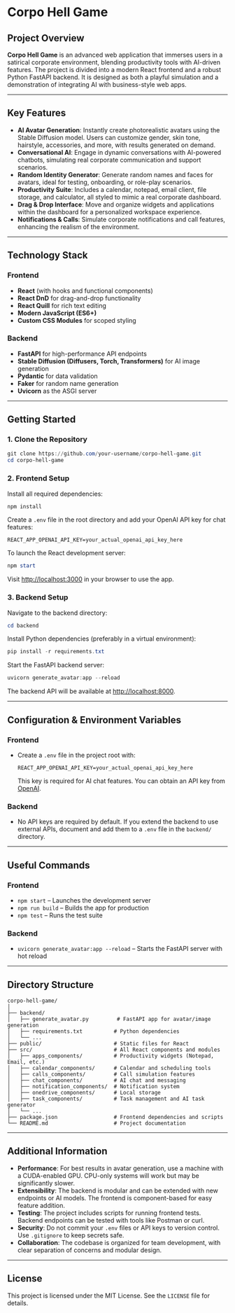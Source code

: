 
# Corpo Hell Game

## Project Overview

**Corpo Hell Game** is an advanced web application that immerses users in a satirical corporate environment, blending productivity tools with AI-driven features. The project is divided into a modern React frontend and a robust Python FastAPI backend. It is designed as both a playful simulation and a demonstration of integrating AI with business-style web apps.

---

## Key Features

- **AI Avatar Generation**: Instantly create photorealistic avatars using the Stable Diffusion model. Users can customize gender, skin tone, hairstyle, accessories, and more, with results generated on demand.
- **Conversational AI**: Engage in dynamic conversations with AI-powered chatbots, simulating real corporate communication and support scenarios.
- **Random Identity Generator**: Generate random names and faces for avatars, ideal for testing, onboarding, or role-play scenarios.
- **Productivity Suite**: Includes a calendar, notepad, email client, file storage, and calculator, all styled to mimic a real corporate dashboard.
- **Drag & Drop Interface**: Move and organize widgets and applications within the dashboard for a personalized workspace experience.
- **Notifications & Calls**: Simulate corporate notifications and call features, enhancing the realism of the environment.

---

## Technology Stack

### Frontend
- **React** (with hooks and functional components)
- **React DnD** for drag-and-drop functionality
- **React Quill** for rich text editing
- **Modern JavaScript (ES6+)**
- **Custom CSS Modules** for scoped styling

### Backend
- **FastAPI** for high-performance API endpoints
- **Stable Diffusion (Diffusers, Torch, Transformers)** for AI image generation
- **Pydantic** for data validation
- **Faker** for random name generation
- **Uvicorn** as the ASGI server

---

## Getting Started

### 1. Clone the Repository

```powershell
git clone https://github.com/your-username/corpo-hell-game.git
cd corpo-hell-game
```

### 2. Frontend Setup

Install all required dependencies:

```powershell
npm install
```

Create a `.env` file in the root directory and add your OpenAI API key for chat features:

```
REACT_APP_OPENAI_API_KEY=your_actual_openai_api_key_here
```

To launch the React development server:

```powershell
npm start
```

Visit [http://localhost:3000](http://localhost:3000) in your browser to use the app.

### 3. Backend Setup

Navigate to the backend directory:

```powershell
cd backend
```

Install Python dependencies (preferably in a virtual environment):

```powershell
pip install -r requirements.txt
```

Start the FastAPI backend server:

```powershell
uvicorn generate_avatar:app --reload
```

The backend API will be available at [http://localhost:8000](http://localhost:8000).

---

## Configuration & Environment Variables

### Frontend
- Create a `.env` file in the project root with:
  ```
  REACT_APP_OPENAI_API_KEY=your_actual_openai_api_key_here
  ```
  This key is required for AI chat features. You can obtain an API key from [OpenAI](https://platform.openai.com/account/api-keys).

### Backend
- No API keys are required by default. If you extend the backend to use external APIs, document and add them to a `.env` file in the `backend/` directory.

---

## Useful Commands

### Frontend
- `npm start` – Launches the development server
- `npm run build` – Builds the app for production
- `npm test` – Runs the test suite

### Backend
- `uvicorn generate_avatar:app --reload` – Starts the FastAPI server with hot reload

---

## Directory Structure

```
corpo-hell-game/
│
├── backend/
│   ├── generate_avatar.py         # FastAPI app for avatar/image generation
│   ├── requirements.txt          # Python dependencies
│   └── ...
├── public/                       # Static files for React
├── src/                          # All React components and modules
│   ├── apps_components/          # Productivity widgets (Notepad, Email, etc.)
│   ├── calendar_components/      # Calendar and scheduling tools
│   ├── calls_components/         # Call simulation features
│   ├── chat_components/          # AI chat and messaging
│   ├── notification_components/  # Notification system
│   ├── onedrive_components/      # Local storage
│   ├── task_components/          # Task management and AI task generator
│   └── ...
├── package.json                  # Frontend dependencies and scripts
└── README.md                     # Project documentation
```

---

## Additional Information

- **Performance**: For best results in avatar generation, use a machine with a CUDA-enabled GPU. CPU-only systems will work but may be significantly slower.
- **Extensibility**: The backend is modular and can be extended with new endpoints or AI models. The frontend is component-based for easy feature addition.
- **Testing**: The project includes scripts for running frontend tests. Backend endpoints can be tested with tools like Postman or curl.
- **Security**: Do not commit your `.env` files or API keys to version control. Use `.gitignore` to keep secrets safe.
- **Collaboration**: The codebase is organized for team development, with clear separation of concerns and modular design.

---

## License

This project is licensed under the MIT License. See the `LICENSE` file for details.
